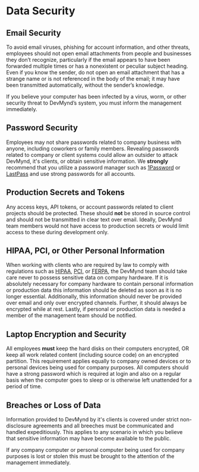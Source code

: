# Data Security

## Email Security

To avoid email viruses, phishing for account information, and other threats, employees should not open email attachments from people and businesses they don’t recognize, particularly if the email appears to have been forwarded multiple times or has a nonexistent or peculiar subject heading. Even if you know the sender, do not open an email attachment that has a strange name or is not referenced in the body of the email; it may have been transmitted automatically, without the sender’s knowledge.

If you believe your computer has been infected by a virus, worm, or other security threat to DevMynd’s system, you must inform the management immediately.

## Password Security

Employees may not share passwords related to company business with anyone, including coworkers or family members. Revealing passwords related to company or client systems could allow an outsider to attack DevMynd, it's clients, or obtain sensitive information.  We **strongly** recommend that you utilize a password manager such as [1Password](https://agilebits.com/onepassword) or [LastPass](https://lastpass.com/) and use strong passwords for all accounts.

## Production Secrets and Tokens

Any access keys, API tokens, or account passwords related to client projects should be protected.  These should **not** be stored in source control and should not be transmitted in clear text over email.  Ideally, DevMynd team members would not have access to production secrets or would limit access to these during development only.

## HIPAA, PCI, or Other Personal Information

When working with clients who are required by law to comply with regulations such as [HIPAA](https://en.wikipedia.org/wiki/Health_Insurance_Portability_and_Accountability_Act), [PCI](https://en.wikipedia.org/wiki/Payment_Card_Industry_Data_Security_Standard), or [FERPA](https://en.wikipedia.org/wiki/Family_Educational_Rights_and_Privacy_Act), the DevMynd team should take care never to possess sensitive data on company hardware.  If it is absolutely necessary for company hardware to contain personal information or production data this information should be deleted as soon as it is no longer essential.  Additionally, this information should never be provided over email and only over encrypted channels.  Further, it should always be encrypted while at rest.  Lastly, if personal or production data is needed a member of the management team should be notified.

## Laptop Encryption and Security

All employees **must** keep the hard disks on their computers encrypted, OR keep all work related content (including source code) on an encrypted partition.  This requirement applies equally to company owned devices or to personal devices being used for company purposes.  All computers should have a strong password which is required at login and also on a regular basis when the computer goes to sleep or is otherwise left unattended for a period of time.

## Breaches or Loss of Data

Information provided to DevMynd by it's clients is covered under strict non-disclosure agreements and all breeches must be communicated and handled expeditiously.  This applies to any scenario in which you believe that sensitive information may have become available to the public.

If any company computer or personal computer being used for company purposes is lost or stolen this must be brought to the attention of the management immediately.
